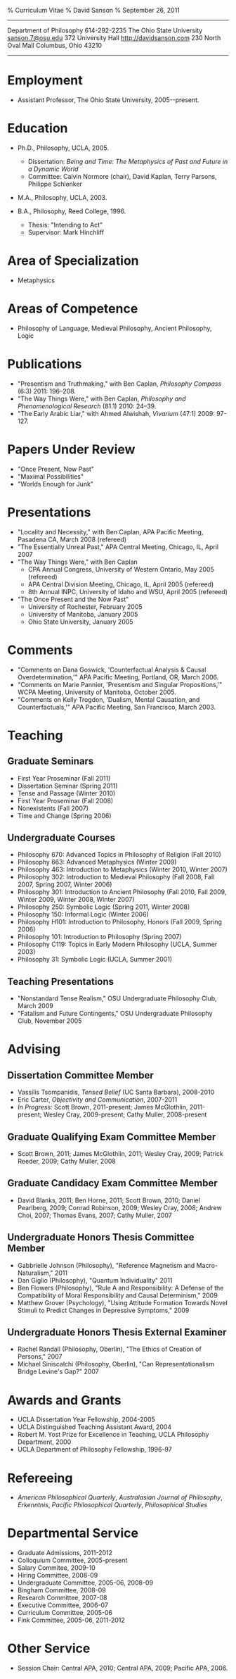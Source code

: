 % Curriculum Vitae
% David Sanson
% September 26, 2011

  --------------------------- --------------------------
  Department of Philosophy                  614-292-2235
  The Ohio State University           <sanson.7@osu.edu>
  372 University Hall           <http://davidsanson.com>
  230 North Oval Mall
  Columbus, Ohio 43210
  --------------------------- --------------------------

# Employment

-   Assistant Professor, The Ohio State University, 2005--present.

# Education

-   Ph.D., Philosophy, UCLA, 2005.
    -   Dissertation: *Being and Time: The Metaphysics of Past and
        Future in a Dynamic World*
    -   Committee: Calvin Normore (chair), David Kaplan, Terry Parsons,
        Philippe Schlenker

-   M.A., Philosophy, UCLA, 2003.
-   B.A., Philosophy, Reed College, 1996.
    -   Thesis: "Intending to Act"
    -   Supervisor: Mark Hinchliff

# Area of Specialization

-   Metaphysics

# Areas of Competence

-   Philosophy of Language, Medieval Philosophy, Ancient Philosophy,
    Logic

# Publications

-   "Presentism and Truthmaking," with Ben Caplan, *Philosophy Compass* (6:3) 2011: 196–208. 
-   "The Way Things Were," with Ben Caplan, *Philosophy and
    Phenomenological Research* (81.1) 2010: 24–39.
-   "The Early Arabic Liar," with Ahmed Alwishah, *Vivarium* (47:1)
    2009: 97-127.

# Papers Under Review

-    "Once Present, Now Past"
-    "Maximal Possibilities"
-    "Worlds Enough for Junk"

# Presentations

-   "Locality and Necessity," with Ben Caplan, APA Pacific Meeting, Pasadena CA,
    March 2008 (refereed)
-   "The Essentially Unreal Past," APA Central Meeting, Chicago, IL, April 2007
-   "The Way Things Were," with Ben Caplan
    -   CPA Annual Congress, University of Western Ontario, May 2005
        (refereed)
    -   APA Central Division Meeting, Chicago, IL, April 2005 (refereed)
    -   8th Annual INPC, University of Idaho and WSU, April 2005
        (refereed)
-   "The Once Present and the Now Past"
    -   University of Rochester, February 2005 
    -   University of Manitoba, January 2005 
    -   Ohio State University, January 2005 

# Comments

-   "Comments on Dana Goswick, 'Counterfactual Analysis & Causal
    Overdetermination,'" APA Pacific Meeting, Portland, OR, March 2006.
-   "Comments on Marie Pannier, 'Presentism and Singular Propositions,'"
    WCPA Meeting, University of Manitoba, October 2005.
-   "Comments on Kelly Trogdon, 'Dualism, Mental Causation, and
    Counterfactuals,'" APA Pacific Meeting, San Francisco, March 2003.

# Teaching

## Graduate Seminars

-   First Year Proseminar (Fall 2011)
-   Dissertation Seminar (Spring 2011)
-   Tense and Passage (Winter 2010)
-   First Year Proseminar (Fall 2008)
-   Nonexistents (Fall 2007)
-   Time and Change (Spring 2006)

## Undergraduate Courses

-   Philosophy 670: Advanced Topics in Philosophy of Religion (Fall
    2010)
-   Philosophy 663: Advanced Metaphysics (Winter 2009)
-   Philosophy 463: Introduction to Metaphysics (Winter 2010, Winter
    2007)
-   Philosophy 302: Introduction to Medieval Philosophy (Fall 2008, Fall
    2007, Spring 2007, Winter 2006)
-   Philosophy 301: Introduction to Ancient Philosophy (Fall 2010, Fall
    2009, Winter 2009, Winter 2008, Winter 2007)
-   Philosophy 250: Symbolic Logic (Spring 2011, Winter 2008)
-   Philosophy 150: Informal Logic (Winter 2006)
-   Philosophy H101: Introduction to Philosophy, Honors (Fall 2009,
    Spring 2006)
-   Philosophy 101: Introduction to Philosophy (Spring 2007)
-   Philosophy C119: Topics in Early Modern Philosophy (UCLA, Summer
    2003)
-   Philosophy 31: Symbolic Logic (UCLA, Summer 2001)

## Teaching Presentations

-	"Nonstandard Tense Realism," OSU Undergraduate Philosophy Club, March 2009 
- 	"Fatalism and Future Contingents," OSU Undergraduate Philosophy Club, November 2005

# Advising

## Dissertation Committee Member

-   Vassilis Tsompanidis, *Tensed Belief* (UC Santa Barbara), 2008-2010
-	Eric Carter, *Objectivity and Communication*, 2007-2011
-	*In Progress:* Scott Brown, 2011-present; James McGlothlin, 2011-present; Wesley Cray, 2009-present; Cathy Muller, 2008-present

## Graduate Qualifying Exam Committee Member

-   Scott Brown, 2011; James McGlothlin, 2011; Wesley Cray, 2009; Patrick Reeder, 2009; Cathy Muller, 2008

## Graduate Candidacy Exam Committee Member

-   David Blanks, 2011; Ben Horne, 2011; Scott Brown, 2010; Daniel Pearlberg, 2009; Conrad Robinson, 2009; Wesley Cray, 2008; Andrew Choi, 2007; Thomas Evans, 2007; Cathy Muller, 2007

## Undergraduate Honors Thesis Committee Member

-   Gabbrielle Johnson (Philosophy), "Reference Magnetism and Macro-Naturalism," 2011
-   Dan Giglio (Philosophy), "Quantum Individuality" 2011
-   Ben Flowers (Philosophy), "Rule A and Responsibility: A Defense of the
    Compatibility of Moral Responsibility and Causal Determinism,"
    2009
-   Matthew Grover (Psychology), "Using Attitude Formation Towards
    Novel Stimuli to Predict Changes in Depressive Symptoms," 2009

## Undergraduate Honors Thesis External Examiner

-   Rachel Randall (Philosophy, Oberlin), "The Ethics of Creation of Persons," 2007
-   Michael Siniscalchi (Philosophy, Oberlin), "Can Representationalism Bridge Levine's Gap?" 2007


# Awards and Grants

-   UCLA Dissertation Year Fellowship, 2004-2005
-   UCLA Distinguished Teaching Assistant Award, 2004
-   Robert M. Yost Prize for Excellence in Teaching, UCLA Philosophy
    Department, 2000
-   UCLA Department of Philosophy Fellowship, 1996-97

# Refereeing

-   *American Philosophical Quarterly*, *Australasian Journal of Philosophy*, *Erkenntnis*, *Pacific Philosophical Quarterly*, *Philosophical Studies*

# Departmental Service

-   Graduate Admissions, 2011-2012
-   Colloquium Committee, 2005-present
-   Salary Commitee, 2009-10
-   Hiring Committee, 2008-09
-   Undergraduate Committee, 2005-06, 2008-09
-   Bingham Committee, 2008-09
-   Research Committee, 2007-08
-   Executive Committee, 2006-07
-   Curriculum Committee, 2005-06
-   Fink Committee, 2005-06, 2011-2012

# Other Service

-   Session Chair: Central APA, 2010; Central APA, 2009; Pacific APA,
    2006.


